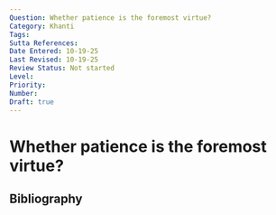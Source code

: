 ```yaml
---
Question: Whether patience is the foremost virtue?
Category: Khanti
Tags: 
Sutta References: 
Date Entered: 10-19-25
Last Revised: 10-19-25
Review Status: Not started
Level: 
Priority: 
Number: 
Draft: true
---
```


# Whether patience is the foremost virtue?

## Bibliography

<!-- 

Notes:



-->